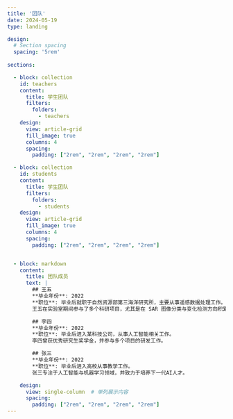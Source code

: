 ```yaml
---
title: '团队'
date: 2024-05-19
type: landing

design:
  # Section spacing
  spacing: '5rem'
  
sections:

  - block: collection
    id: teachers
    content:
      title: 学生团队
      filters:
        folders:
          - teachers
    design:
      view: article-grid
      fill_image: true
      columns: 4
      spacing:
        padding: ["2rem", "2rem", "2rem", "2rem"]

  - block: collection
    id: students
    content:
      title: 学生团队
      filters:
        folders:
          - students
    design:
      view: article-grid
      fill_image: true
      columns: 4
      spacing:
        padding: ["2rem", "2rem", "2rem", "2rem"]


  - block: markdown
    content:
      title: 团队成员
      text: |
        ## 王五
        **毕业年份**: 2022  
        **职位**: 毕业后就职于自然资源部第三海洋研究所，主要从事遥感数据处理工作。  
        王五在实验室期间参与了多个科研项目，尤其是在 SAR 图像分类与变化检测方向积累了丰富经验。

        ## 李四
        **毕业年份**: 2022  
        **职位**: 毕业后进入某科技公司，从事人工智能相关工作。  
        李四曾获优秀研究生奖学金，并参与多个项目的研发工作。

        ## 张三
        **毕业年份**: 2022  
        **职位**: 毕业后进入高校从事教学工作。  
        张三专注于人工智能与机器学习领域，并致力于培养下一代AI人才。

    design:
      view: single-column  # 单列展示内容
      spacing:
        padding: ["2rem", "2rem", "2rem", "2rem"]
---
```

